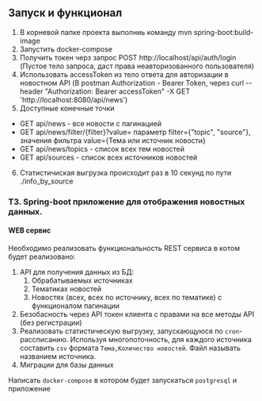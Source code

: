 ## Запуск и функционал
1. В корневой папке проекта выполниь команду mvn spring-boot:build-image
2. Запустить docker-compose
3. Получить токен черз запрос POST http://localhost/api/auth/login (Пустое тело запроса, даст права неавторизованного пользователя)
4. Использовать accessToken из тело ответа для авторизации в новостном API (В postman Authorization - Bearer Token, через  curl --header "Authorization: Bearer accessToken" -X GET 'http://localhost:8080/api/news')
5. Доступные конечные точки
- GET api/news - все новости с пагинацией
- GET api/news/filter/{filter}?value= параметр filter={"topic", "source"}, значения фильтра value={Тема или источник новости}
- GET api/news/topics - список всех тем новостей
- GET api/sources - список всех источников новостей
6. Статистичиская выгрузка происходит раз в 10 секунд по пути ./info_by_source

### ТЗ. Spring-boot приложение для отображения новостных данных.

#### WEB сервис
Необходимо реализовать функциональность REST сервиса в котом будет реализовано:
1. API для получения данных из БД:
   1. Обрабатываемых источниках
   2. Тематиках новостей
   3. Новостях (всех, всех по источнику, всех по тематике) с функционалом пагинации
2. Безобасность через API токен клиента с правами на все методы API (без регистрации)
3. Реализовать статистическую выгрузку, запускающуюся по `cron`-рассписанию. Используя многопоточность, для каждого источника составить `csv` формата `Тема,Количество новостей`. Файл называть названием источника.
4. Миграции для базы данных

Написать `docker-compose` в котором будет запускаться `postgresql` и приложение
